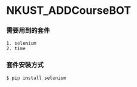 # NKUST_ADDCourseBOT

### 需要用到的套件
```
1. selenium
2. time
```
### 套件安裝方式
```terminal
$ pip install selenium
```
